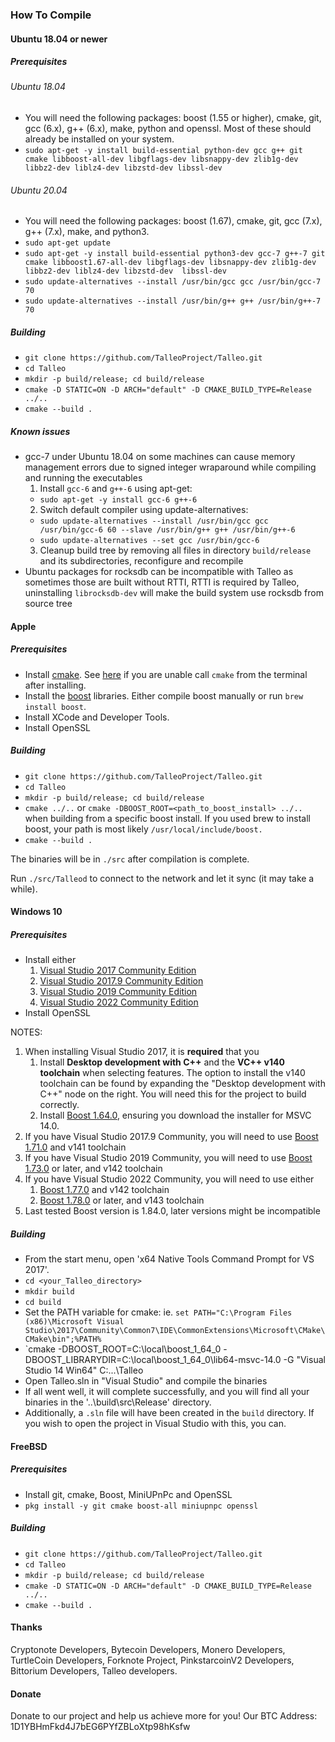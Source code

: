 
### How To Compile

#### Ubuntu 18.04 or newer

##### Prerequisites

###### Ubuntu 18.04
- You will need the following packages: boost (1.55 or higher), cmake, git, gcc (6.x), g++ (6.x), make, python and openssl. Most of these should already be installed on your system.
- `sudo apt-get -y install build-essential python-dev gcc g++ git cmake libboost-all-dev libgflags-dev libsnappy-dev zlib1g-dev libbz2-dev liblz4-dev libzstd-dev libssl-dev`

###### Ubuntu 20.04

- You will need the following packages: boost (1.67), cmake, git, gcc (7.x), g++ (7.x), make, and python3.
- `sudo apt-get update`
- `sudo apt-get -y install build-essential python3-dev gcc-7 g++-7 git cmake libboost1.67-all-dev libgflags-dev libsnappy-dev zlib1g-dev libbz2-dev liblz4-dev libzstd-dev  libssl-dev`
- `sudo update-alternatives --install /usr/bin/gcc gcc /usr/bin/gcc-7 70`
- `sudo update-alternatives --install /usr/bin/g++ g++ /usr/bin/g++-7 70`

##### Building

- `git clone https://github.com/TalleoProject/Talleo.git`
- `cd Talleo`
- `mkdir -p build/release; cd build/release`
- `cmake -D STATIC=ON -D ARCH="default" -D CMAKE_BUILD_TYPE=Release ../..`
- `cmake --build .`

##### Known issues
- gcc-7 under Ubuntu 18.04 on some machines can cause memory management errors due to signed integer wraparound while compiling and running the executables
  1. Install `gcc-6` and `g++-6` using apt-get:
    - `sudo apt-get -y install gcc-6 g++-6`
  2. Switch default compiler using update-alternatives:
    - `sudo update-alternatives --install /usr/bin/gcc gcc /usr/bin/gcc-6 60 --slave /usr/bin/g++ g++ /usr/bin/g++-6`
    - `sudo update-alternatives --set gcc /usr/bin/gcc-6`
  3. Cleanup build tree by removing all files in directory `build/release` and its subdirectories, reconfigure and recompile
- Ubuntu packages for rocksdb can be incompatible with Talleo as sometimes those are built without RTTI, RTTI is required by Talleo, uninstalling `librocksdb-dev` will make the build system use rocksdb from source tree

#### Apple

##### Prerequisites

- Install [cmake](https://cmake.org/). See [here](https://stackoverflow.com/questions/23849962/cmake-installer-for-mac-fails-to-create-usr-bin-symlinks) if you are unable call `cmake` from the terminal after installing.
- Install the [boost](http://www.boost.org/) libraries. Either compile boost manually or run `brew install boost`.
- Install XCode and Developer Tools.
- Install OpenSSL

##### Building

- `git clone https://github.com/TalleoProject/Talleo.git`
- `cd Talleo`
- `mkdir -p build/release; cd build/release`
- `cmake ../..` or `cmake -DBOOST_ROOT=<path_to_boost_install> ../..` when building from a specific boost install. If you used brew to install boost, your path is most likely `/usr/local/include/boost.`
- `cmake --build .`

The binaries will be in `./src` after compilation is complete.

Run `./src/Talleod` to connect to the network and let it sync (it may take a while).

#### Windows 10

##### Prerequisites
- Install either
  1. [Visual Studio 2017 Community Edition](https://my.visualstudio.com/Downloads?q=Visual%20Studio%20Community%202017)
  2. [Visual Studio 2017.9 Community Edition](https://my.visualstudio.com/Downloads?q=Visual%20Studio%20Community%202017%20%28version%2015.9%29)
  3. [Visual Studio 2019 Community Edition](https://my.visualstudio.com/Downloads?q=Visual%20Studio%20Community%202019)
  4. [Visual Studio 2022 Community Edition](https://my.visualstudio.com/Downloads?q=Visual%20Studio%20Community%202022)
- Install OpenSSL

NOTES:
1. When installing Visual Studio 2017, it is **required** that you
    1. Install **Desktop development with C++** and the **VC++ v140 toolchain** when selecting features. The option to install the v140 toolchain can be found by expanding the "Desktop development with C++" node on the right. You will need this for the project to build correctly.
    2. Install [Boost 1.64.0](https://sourceforge.net/projects/boost/files/boost-binaries/1.64.0/), ensuring you download the installer for MSVC 14.0.
2. If you have Visual Studio 2017.9 Community, you will need to use [Boost 1.71.0](https://sourceforge.net/projects/boost/files/boost-binaries/1.71.0/) and v141 toolchain
3. If you have Visual Studio 2019 Community, you will need to use [Boost 1.73.0](https://sourceforge.net/projects/boost/files/boost-binaries/1.73.0/) or later, and v142 toolchain
4. If you have Visual Studio 2022 Community, you will need to use either
    1. [Boost 1.77.0](https://sourceforge.net/projects/boost/files/boost-binaries/1.77.0/) and v142 toolchain
    2. [Boost 1.78.0](https://sourceforge.net/projects/boost/files/boost-binaries/1.78.0/) or later, and v143 toolchain
5. Last tested Boost version is 1.84.0, later versions might be incompatible

##### Building

- From the start menu, open 'x64 Native Tools Command Prompt for VS 2017'.
- `cd <your_Talleo_directory>`
- `mkdir build`
- `cd build`
- Set the PATH variable for cmake: ie. `set PATH="C:\Program Files (x86)\Microsoft Visual Studio\2017\Community\Common7\IDE\CommonExtensions\Microsoft\CMake\CMake\bin";%PATH%`
- `cmake -DBOOST_ROOT=C:\local\boost_1_64_0 -DBOOST_LIBRARYDIR=C:\local\boost_1_64_0\lib64-msvc-14.0 -G "Visual Studio 14 Win64" C:\...\Talleo
- Open Talleo.sln in "Visual Studio" and compile the binaries
- If all went well, it will complete successfully, and you will find all your binaries in the '..\build\src\Release' directory.
- Additionally, a `.sln` file will have been created in the `build` directory. If you wish to open the project in Visual Studio with this, you can.

#### FreeBSD

##### Prerequisites
- Install git, cmake, Boost, MiniUPnPc and OpenSSL
- `pkg install -y git cmake boost-all miniupnpc openssl`

##### Building
- `git clone https://github.com/TalleoProject/Talleo.git`
- `cd Talleo`
- `mkdir -p build/release; cd build/release`
- `cmake -D STATIC=ON -D ARCH="default" -D CMAKE_BUILD_TYPE=Release ../..`
- `cmake --build .`

#### Thanks
Cryptonote Developers, Bytecoin Developers, Monero Developers, TurtleCoin Developers, Forknote Project, PinkstarcoinV2 Developers, Bittorium Developers, Talleo developers.

#### Donate
Donate to our project and help us achieve more for you!
Our BTC Address:   1D1YBHmFkd4J7bEG6PYfZBLoXtp98hKsfw


